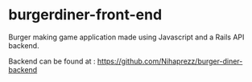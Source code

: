 # burgerdiner-front-end

Burger making game application made using Javascript and a Rails API backend. 

Backend can be found at : https://github.com/Nihaprezz/burger-diner-backend
